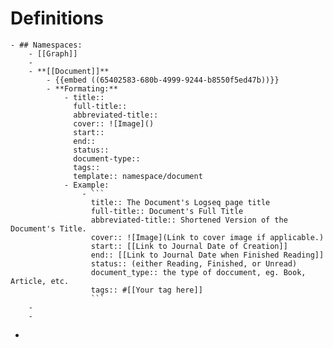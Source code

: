 # Definitions
	- ## Namespaces:
		- [[Graph]]
		-
		- **[[Document]]**
			- {{embed ((65402583-680b-4999-9244-b8550f5ed47b))}}
			- **Formating:**
				- title::
				  full-title::
				  abbreviated-title::
				  cover:: ![Image]()
				  start::
				  end::
				  status::
				  document-type::
				  tags::
				  template:: namespace/document
				- Example:
					- ```
					  title:: The Document's Logseq page title
					  full-title:: Document's Full Title
					  abbreviated-title:: Shortened Version of the Document's Title.
					  cover:: ![Image](Link to cover image if applicable.)
					  start:: [[Link to Journal Date of Creation]]
					  end:: [[Link to Journal Date when Finished Reading]]
					  status:: (either Reading, Finished, or Unread)
					  document_type:: the type of doccument, eg. Book, Article, etc.
					  tags:: #[[Your tag here]]
					  ```
		-
		-
-